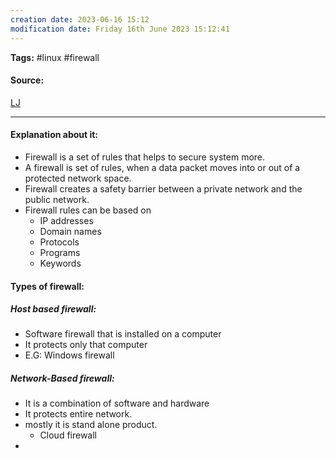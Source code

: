 ```yaml
---
creation date: 2023-06-16 15:12
modification date: Friday 16th June 2023 15:12:41
---
```


**Tags:** #linux #firewall

#### Source:
[LJ](https://www.youtube.com/watch?v=R5RgvzdXhIc)

--------------------------------------

#### Explanation about it:

* Firewall is a set of rules that helps to secure system more.
* A firewall is set of rules, when a data packet moves into or out of a protected network space.
* Firewall creates a safety barrier between a private network and the public network.
* Firewall rules can be based on
	* IP addresses
	* Domain names
	* Protocols
	* Programs
	* Keywords

#### Types of firewall:

##### Host based firewall:

* Software firewall that is installed on a computer
* It protects only that computer
* E.G: Windows firewall

##### Network-Based firewall:

* It is a combination of software and hardware
* It protects entire network.
* mostly it is stand alone product.
	* Cloud firewall
* 